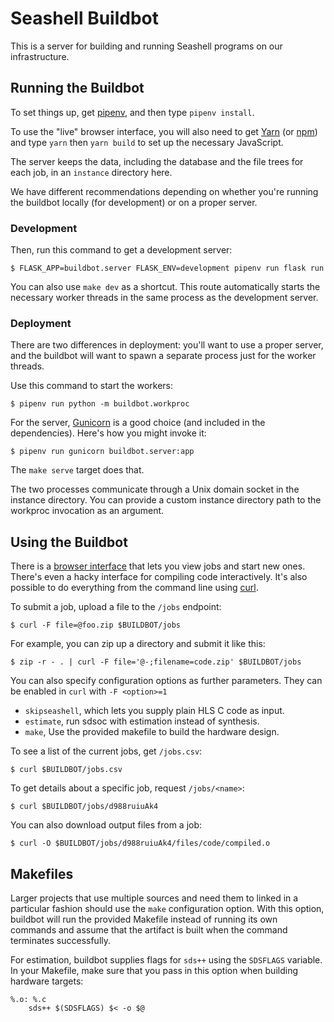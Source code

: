 Seashell Buildbot
=================

This is a server for building and running Seashell programs on our infrastructure.


Running the Buildbot
--------------------

To set things up, get [pipenv][], and then type `pipenv install`.

To use the "live" browser interface, you will also need to get [Yarn][] (or [npm][]) and type `yarn` then `yarn build` to set up the necessary JavaScript.

The server keeps the data, including the database and the file trees for each job, in an `instance` directory here.

We have different recommendations depending on whether you're running the buildbot locally (for development) or on a proper server.

### Development

Then, run this command to get a development server:

    $ FLASK_APP=buildbot.server FLASK_ENV=development pipenv run flask run

You can also use `make dev` as a shortcut.
This route automatically starts the necessary worker threads in the same process as the development server.

### Deployment

There are two differences in deployment: you'll want to use a proper server, and the buildbot will want to spawn a separate process just for the worker threads.

Use this command to start the workers:

    $ pipenv run python -m buildbot.workproc

For the server, [Gunicorn][] is a good choice (and included in the dependencies). Here's how you might invoke it:

    $ pipenv run gunicorn buildbot.server:app

The `make serve` target does that.

The two processes communicate through a Unix domain socket in the instance directory.
You can provide a custom instance directory path to the workproc invocation as an argument.

[gunicorn]: http://gunicorn.org
[pipenv]: http://pipenv.org
[yarn]: https://yarnpkg.com/en/
[npm]: http://npmjs.com


Using the Buildbot
------------------

There is a [browser interface](http://gorgonzola.cs.cornell.edu:8000/) that lets you view jobs and start new ones.
There's even a hacky interface for compiling code interactively.
It's also possible to do everything from the command line using [curl][].

To submit a job, upload a file to the `/jobs` endpoint:

    $ curl -F file=@foo.zip $BUILDBOT/jobs

For example, you can zip up a directory and submit it like this:

    $ zip -r - . | curl -F file='@-;filename=code.zip' $BUILDBOT/jobs

You can also specify configuration options as further parameters. They can be enabled in `curl` with `-F <option>=1`

- `skipseashell`, which lets you supply plain HLS C code as input.
- `estimate`, run sdsoc with estimation instead of synthesis.
- `make`, Use the provided makefile to build the hardware design.

To see a list of the current jobs, get `/jobs.csv`:

    $ curl $BUILDBOT/jobs.csv

To get details about a specific job, request `/jobs/<name>`:

    $ curl $BUILDBOT/jobs/d988ruiuAk4

You can also download output files from a job:

    $ curl -O $BUILDBOT/jobs/d988ruiuAk4/files/code/compiled.o


Makefiles
---------

Larger projects that use multiple sources and need them to linked in a particular fashion should use the `make` configuration option. With this option, buildbot will run the provided Makefile instead of running its own commands and assume that the artifact is built when the command terminates successfully.

For estimation, buildbot supplies flags for `sds++` using the `SDSFLAGS` variable. In your Makefile, make sure that you pass in this option when building hardware targets:

```make
%.o: %.c
    sds++ $(SDSFLAGS) $< -o $@
```

[curl]: https://curl.haxx.se
